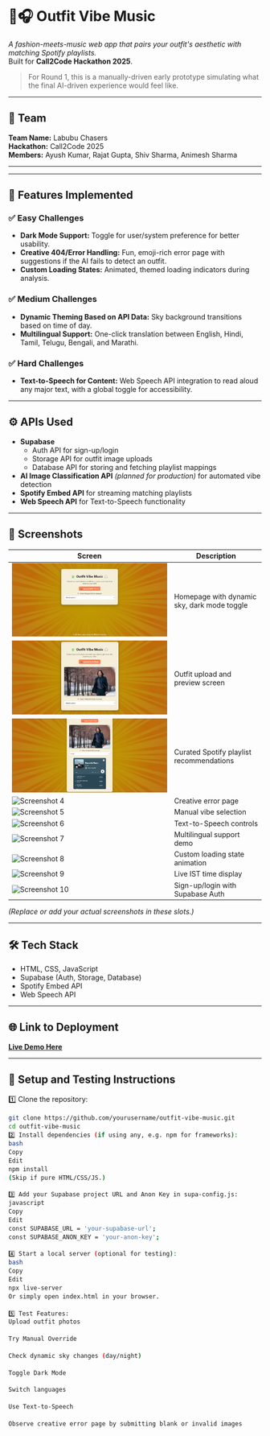 # 👕🎧 Outfit Vibe Music

*A fashion-meets-music web app that pairs your outfit's aesthetic with matching Spotify playlists.*  
Built for **Call2Code Hackathon 2025**.

> For Round 1, this is a manually-driven early prototype simulating what the final AI-driven experience would feel like.

---

## 🚀 Team
**Team Name:** Labubu Chasers  
**Hackathon:** Call2Code 2025  
**Members:** Ayush Kumar, Rajat Gupta, Shiv Sharma, Animesh Sharma

---


---

## 🌟 Features Implemented

### ✅ Easy Challenges
- **Dark Mode Support:** Toggle for user/system preference for better usability.
- **Creative 404/Error Handling:** Fun, emoji-rich error page with suggestions if the AI fails to detect an outfit.
- **Custom Loading States:** Animated, themed loading indicators during analysis.

### ✅ Medium Challenges
- **Dynamic Theming Based on API Data:** Sky background transitions based on time of day.
- **Multilingual Support:** One-click translation between English, Hindi, Tamil, Telugu, Bengali, and Marathi.

### ✅ Hard Challenges
- **Text-to-Speech for Content:** Web Speech API integration to read aloud any major text, with a global toggle for accessibility.

---

## ⚙️ APIs Used
- **Supabase**
  - Auth API for sign-up/login
  - Storage API for outfit image uploads
  - Database API for storing and fetching playlist mappings
- **AI Image Classification API** *(planned for production)* for automated vibe detection
- **Spotify Embed API** for streaming matching playlists
- **Web Speech API** for Text-to-Speech functionality

---

## 📸 Screenshots
| Screen | Description |
| ------ | ----------- |
| ![Screenshot 1](screenshot1-homepage.png) | Homepage with dynamic sky, dark mode toggle |
| ![Screenshot 2](screenshot2-preview.png) | Outfit upload and preview screen |
| ![Screenshot 3](screenshot3-playlist.png) | Curated Spotify playlist recommendations |
| ![Screenshot 4](screenshot4-error-page.png) | Creative error page |
| ![Screenshot 5](screenshot5-manual-override.png) | Manual vibe selection |
| ![Screenshot 6](screenshot6-tts.png) | Text-to-Speech controls |
| ![Screenshot 7](screenshot7-translation.png) | Multilingual support demo |
| ![Screenshot 8](screenshot8-loading-state.png) | Custom loading state animation |
| ![Screenshot 9](screenshot9-time-display.png) | Live IST time display |
| ![Screenshot 10](screenshot10-auth.png) | Sign-up/login with Supabase Auth |

*(Replace or add your actual screenshots in these slots.)*

---

## 🛠️ Tech Stack
- HTML, CSS, JavaScript
- Supabase (Auth, Storage, Database)
- Spotify Embed API
- Web Speech API

---

## 🌐 Link to Deployment
[**Live Demo Here**](https://your-deployment-link.com)

---

## 🧪 Setup and Testing Instructions

1️⃣ Clone the repository:
```bash
git clone https://github.com/yourusername/outfit-vibe-music.git
cd outfit-vibe-music
2️⃣ Install dependencies (if using any, e.g. npm for frameworks):
bash
Copy
Edit
npm install
(Skip if pure HTML/CSS/JS.)

3️⃣ Add your Supabase project URL and Anon Key in supa-config.js:
javascript
Copy
Edit
const SUPABASE_URL = 'your-supabase-url';
const SUPABASE_ANON_KEY = 'your-anon-key';

4️⃣ Start a local server (optional for testing):
bash
Copy
Edit
npx live-server
Or simply open index.html in your browser.

5️⃣ Test Features:
Upload outfit photos

Try Manual Override

Check dynamic sky changes (day/night)

Toggle Dark Mode

Switch languages

Use Text-to-Speech

Observe creative error page by submitting blank or invalid images



